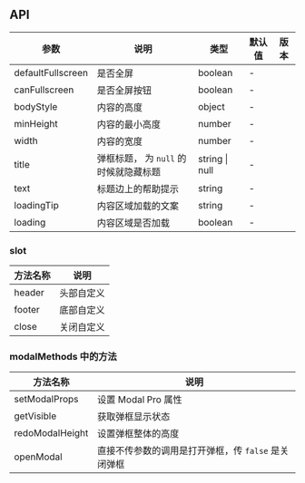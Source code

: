 ## API

| 参数 | 说明 | 类型 | 默认值 | 版本 |
| --- | --- | --- | --- | --- |
| defaultFullscreen | 是否全屏 | boolean | - |  |
| canFullscreen | 是否全屏按钮 | boolean | - |  |
| bodyStyle | 内容的高度 | object | - |  |
| minHeight | 内容的最小高度 | number | - |  |
| width | 内容的宽度 | number | - |  |
| title | 弹框标题， 为 `null` 的时候就隐藏标题 | string \| null | - |  |
| text | 标题边上的帮助提示 | string | - |  |
| loadingTip | 内容区域加载的文案 | string | - |  |
| loading | 内容区域是否加载 | boolean | - |  |

### slot

| 方法名称 | 说明 |
| ----- | ----- |
| header | 头部自定义 |
| footer | 底部自定义 |
| close | 关闭自定义 |


### modalMethods 中的方法

| 方法名称 | 说明 |
| ----- | ----- |
| setModalProps | 设置 Modal Pro 属性 |
| getVisible | 获取弹框显示状态 |
| redoModalHeight | 设置弹框整体的高度 |
| openModal | 直接不传参数的调用是打开弹框，传 `false` 是关闭弹框 |

